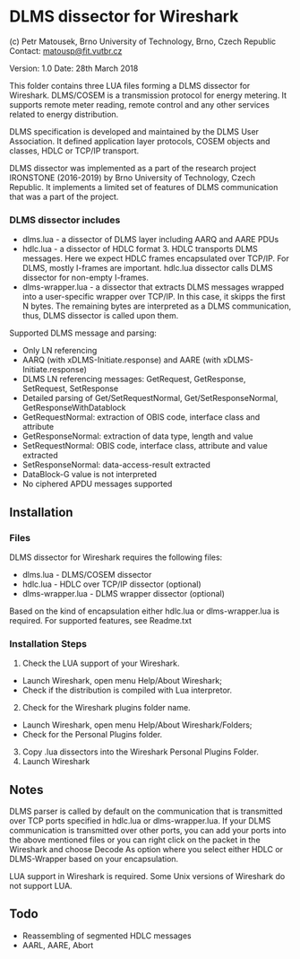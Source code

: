 DLMS dissector for Wireshark
============================

(c) Petr Matousek, Brno University of Technology, Brno, Czech Republic Contact:
matousp@fit.vutbr.cz

Version: 1.0 Date: 28th March 2018

This folder contains three LUA files forming a DLMS dissector for Wireshark.
DLMS/COSEM is a transmission protocol for energy metering. It supports remote
meter reading, remote control and any other services related to energy
distribution. 

DLMS specification is developed and maintained by the DLMS User Association. It
defined application layer protocols, COSEM objects and classes, HDLC or TCP/IP
transport. 

DLMS dissector was implemented as a part of the research project IRONSTONE
(2016-2019) by Brno University of Technology, Czech Republic. It implements a
limited set of features of DLMS communication that was a part of the project. 

### DLMS dissector includes

- dlms.lua - a dissector of DLMS layer including AARQ and AARE PDUs
- hdlc.lua - a dissector of HDLC format 3. HDLC transports DLMS messages. Here
  we expect HDLC frames encapsulated over TCP/IP. For DLMS, mostly I-frames are
  important.  hdlc.lua dissector calls DLMS dissector for non-empty I-frames. 
- dlms-wrapper.lua - a dissector that extracts DLMS messages wrapped into a
  user-specific wrapper over TCP/IP. In this case, it skipps the first N bytes.
  The remaining bytes are interpreted as a DLMS communication, thus, DLMS
  dissector is called upon them. 

Supported DLMS message and parsing:
- Only LN referencing
- AARQ (with xDLMS-Initiate.response) and AARE (with xDLMS-Initiate.response) 
- DLMS LN referencing messages: GetRequest, GetResponse, SetRequest, SetResponse 
- Detailed parsing of Get/SetRequestNormal, Get/SetResponseNormal,
  GetResponseWithDatablock 
- GetRequestNormal: extraction of OBIS code, interface class and attribute 
- GetResponseNormal: extraction of data type, length and value 
- SetRequestNormal: OBIS code, interface class, attribute and value extracted
- SetResponseNormal: data-access-result extracted
- DataBlock-G value is not interpreted
- No ciphered APDU messages supported


Installation
------------

### Files

DLMS dissector for Wireshark requires the following files:
- dlms.lua - DLMS/COSEM dissector
- hdlc.lua - HDLC over TCP/IP dissector (optional)
- dlms-wrapper.lua - DLMS wrapper dissector (optional)

Based on the kind of encapsulation either hdlc.lua or dlms-wrapper.lua is
required.  For supported features, see Readme.txt

### Installation Steps

1. Check the LUA support of your Wireshark.
  - Launch Wireshark, open menu Help/About Wireshark;
  - Check if the distribution is compiled with Lua interpretor.
2. Check for the Wireshark plugins folder name.
  - Launch Wireshark, open menu Help/About Wireshark/Folders;
  - Check for the Personal Plugins folder.
3. Copy .lua dissectors into the Wireshark Personal Plugins Folder.
4. Launch Wireshark


Notes
-----

DLMS parser is called by default on the communication that is transmitted
over TCP ports specified in hdlc.lua or dlms-wrapper.lua. If your DLMS
communication is transmitted over other ports, you can add your ports into
the above mentioned files or you can right click on the packet in the
Wireshark and choose Decode As option where you select either HDLC or
DLMS-Wrapper based on your encapsulation.

LUA support in Wireshark is required. Some Unix versions of Wireshark do not
support LUA. 


Todo
----

- Reassembling of segmented HDLC messages
- AARL, AARE, Abort

